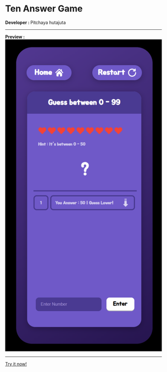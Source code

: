 <h1> Ten Answer Game </h1>
<b> Developer : </b> Pitchaya hutajuta <hr>
<b> Preview : </b><br>
<img src='./document/game-preview.png' alt='sample'><hr>
<a href="https://github.com/PitchayaHutajuta/PitchayaHutajuta.github.io/TenAnswer"> Try it now! </a>
